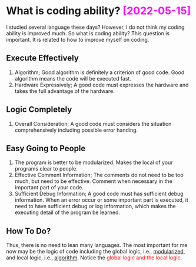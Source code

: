 # What is coding ability? <font color=magenta>[2022-05-15]</font>

I studied several language these days? However, I do not think my coding ability
is improved much. So what is coding ability? This question is important. It is
related to how to improve myself on coding.

## Execute Effectively

1. Algorithm; Good algorithm is definitely a criterion of good code. Good
   algorithm means the code will be executed fast. <span id = "al"></span>
2. Hardware Expressively; A good code must expresses the hardware and takes the
   full advantage of the hardware.

## Logic Completely

1. Overall Consideration; A good code must considers the situation
   comprehensively including possible error handing.

## Easy Going to People

1. The program is better to be modularized. Makes the local of your programs
   clear to people.<span id = "mo"></span>
2. Effective Comment Information; The comments do not need to be too much, but
   need to be effective. Comment when necessary in the important part of your
   code.
3. Sufficient Debug Information; A good code must has sufficient debug
   information. When an error occur or some important part is executed, it need
   to have sufficient debug or log information, which makes the executing detail
   of the program be learned.

## How To Do?

Thus, there is no need to lean many languages. The most important for me now may
be the logic of code including the global logic, i.e., [modularized](#mo), and
local logic, i.e., [algorithm](#al). Notice the <font color=red>global logic and
the local logic</font>.
